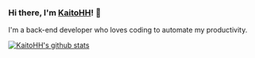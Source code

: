### Hi there, I'm [KaitoHH](https://kaitohh.com)! 👋
I'm a back-end developer who loves coding to automate my productivity.

[![KaitoHH's github stats](https://github-readme-stats.vercel.app/api?username=KaitoHH&show_icons=true)](https://github.com/anuraghazra/github-readme-stats)
